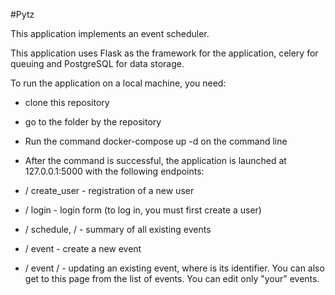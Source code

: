 #Pytz

This application implements an event scheduler.

This application uses Flask as the framework for the application, celery for queuing and PostgreSQL for data storage.

To run the application on a local machine, you need:


* clone this repository
* go to the folder by the repository
* Run the command docker-compose up -d on the command line
* After the command is successful, the application is launched at 127.0.0.1:5000 with the following endpoints:

* / create_user - registration of a new user
* / login - login form (to log in, you must first create a user)
* / schedule, / - summary of all existing events
* / event - create a new event
* / event / <id> - updating an existing event, where <id> is its identifier. You can also get to this page from the list of events. You can edit only "your" events.
